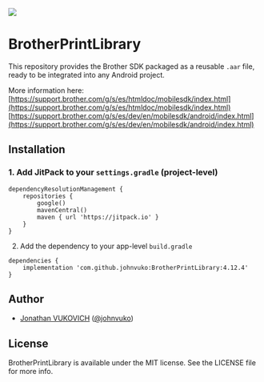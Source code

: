 [![](https://jitpack.io/v/johnvuko/BrotherPrintLibrary.svg)](https://jitpack.io/#johnvuko/BrotherPrintLibrary)

# BrotherPrintLibrary

This repository provides the Brother SDK packaged as a reusable `.aar` file, ready to be integrated into any Android project.

More information here:  
[https://support.brother.com/g/s/es/htmldoc/mobilesdk/index.html](https://support.brother.com/g/s/es/htmldoc/mobilesdk/index.html)
[https://support.brother.com/g/s/es/dev/en/mobilesdk/android/index.html](https://support.brother.com/g/s/es/dev/en/mobilesdk/android/index.html)

## Installation

### 1. Add JitPack to your `settings.gradle` (project-level)

```
dependencyResolutionManagement {
    repositories {
        google()
        mavenCentral()
        maven { url 'https://jitpack.io' }
    }
}
```

2. Add the dependency to your app-level `build.gradle`

```
dependencies {
    implementation 'com.github.johnvuko:BrotherPrintLibrary:4.12.4'
}
```

## Author

- [Jonathan VUKOVICH](https://github.com/johnvuko) ([@johnvuko](https://twitter.com/johnvuko))

## License

BrotherPrintLibrary is available under the MIT license. See the LICENSE file for more info.
